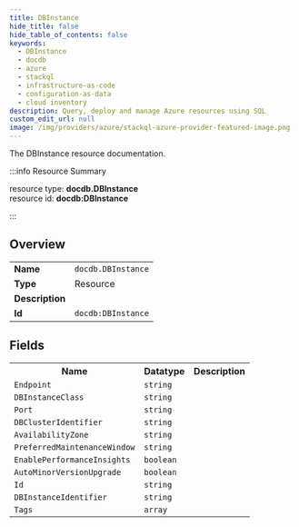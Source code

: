 ```yaml
---
title: DBInstance
hide_title: false
hide_table_of_contents: false
keywords:
  - DBInstance
  - docdb
  - azure
  - stackql
  - infrastructure-as-code
  - configuration-as-data
  - cloud inventory
description: Query, deploy and manage Azure resources using SQL
custom_edit_url: null
image: /img/providers/azure/stackql-azure-provider-featured-image.png
---
```

The DBInstance resource documentation.

:::info Resource Summary

<div class="row">
<div class="providerDocColumn">
<span>resource type:&nbsp;<b>docdb.DBInstance</b></span><br />
<span>resource id:&nbsp;<b>docdb:DBInstance</b></span><br />
</div>
</div>

:::

## Overview
<table><tbody>
<tr><td><b>Name</b></td><td><code>docdb.DBInstance</code></td></tr>
<tr><td><b>Type</b></td><td>Resource</td></tr>
<tr><td><b>Description</b></td><td></td></tr>
<tr><td><b>Id</b></td><td><code>docdb:DBInstance</code></td></tr>
</tbody></table>

## Fields
<table><tbody>
<tr><th>Name</th><th>Datatype</th><th>Description</th></tr>
<tr><td><code>Endpoint</code></td><td><code>string</code></td><td></td></tr><tr><td><code>DBInstanceClass</code></td><td><code>string</code></td><td></td></tr><tr><td><code>Port</code></td><td><code>string</code></td><td></td></tr><tr><td><code>DBClusterIdentifier</code></td><td><code>string</code></td><td></td></tr><tr><td><code>AvailabilityZone</code></td><td><code>string</code></td><td></td></tr><tr><td><code>PreferredMaintenanceWindow</code></td><td><code>string</code></td><td></td></tr><tr><td><code>EnablePerformanceInsights</code></td><td><code>boolean</code></td><td></td></tr><tr><td><code>AutoMinorVersionUpgrade</code></td><td><code>boolean</code></td><td></td></tr><tr><td><code>Id</code></td><td><code>string</code></td><td></td></tr><tr><td><code>DBInstanceIdentifier</code></td><td><code>string</code></td><td></td></tr><tr><td><code>Tags</code></td><td><code>array</code></td><td></td></tr>
</tbody></table>